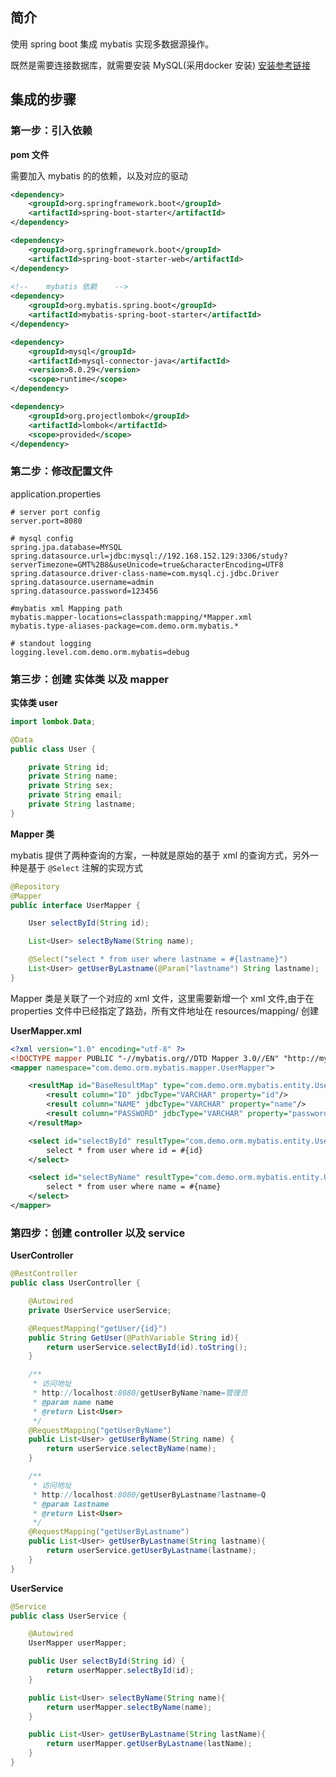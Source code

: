 
## 简介
使用 spring boot 集成 mybatis 实现多数据源操作。

既然是需要连接数据库，就需要安装 MySQL(采用docker 安装) [安装参考链接](https://blog.csdn.net/qq_18948359/article/details/125486934?spm=1001.2014.3001.5502)

## 集成的步骤

### 第一步：引入依赖

**pom 文件**

需要加入 mybatis 的的依赖，以及对应的驱动

```xml
<dependency>
    <groupId>org.springframework.boot</groupId>
    <artifactId>spring-boot-starter</artifactId>
</dependency>

<dependency>
    <groupId>org.springframework.boot</groupId>
    <artifactId>spring-boot-starter-web</artifactId>
</dependency>
        
<!--    mybatis 依赖    -->
<dependency>
    <groupId>org.mybatis.spring.boot</groupId>
    <artifactId>mybatis-spring-boot-starter</artifactId>
</dependency>

<dependency>
    <groupId>mysql</groupId>
    <artifactId>mysql-connector-java</artifactId>
    <version>8.0.29</version>
    <scope>runtime</scope>
</dependency>

<dependency>
    <groupId>org.projectlombok</groupId>
    <artifactId>lombok</artifactId>
    <scope>provided</scope>
</dependency>
```

### 第二步：修改配置文件

application.properties

```properties
# server port config
server.port=8080

# mysql config
spring.jpa.database=MYSQL
spring.datasource.url=jdbc:mysql://192.168.152.129:3306/study?serverTimezone=GMT%2B8&useUnicode=true&characterEncoding=UTF8
spring.datasource.driver-class-name=com.mysql.cj.jdbc.Driver
spring.datasource.username=admin
spring.datasource.password=123456

#mybatis xml Mapping path
mybatis.mapper-locations=classpath:mapping/*Mapper.xml
mybatis.type-aliases-package=com.demo.orm.mybatis.*

# standout logging
logging.level.com.demo.orm.mybatis=debug
```

### 第三步：创建 实体类 以及 mapper

**实体类 user**

```java
import lombok.Data;

@Data
public class User {

    private String id;
    private String name;
    private String sex;
    private String email;
    private String lastname;
}
```

**Mapper 类**

mybatis 提供了两种查询的方案，一种就是原始的基于 xml 的查询方式，另外一种是基于 `@Select` 注解的实现方式

```java
@Repository
@Mapper
public interface UserMapper {

    User selectById(String id);

    List<User> selectByName(String name);

    @Select("select * from user where lastname = #{lastname}")
    List<User> getUserByLastname(@Param("lastname") String lastname);
}
```

Mapper 类是关联了一个对应的 xml 文件，这里需要新增一个 xml 文件,由于在 properties 文件中已经指定了路劲，所有文件地址在 resources/mapping/ 创建

**UserMapper.xml**
```xml
<?xml version="1.0" encoding="utf-8" ?>
<!DOCTYPE mapper PUBLIC "-//mybatis.org//DTD Mapper 3.0//EN" "http://mybatis.org/dtd/mybatis-3-mapper.dtd">
<mapper namespace="com.demo.orm.mybatis.mapper.UserMapper">

    <resultMap id="BaseResultMap" type="com.demo.orm.mybatis.entity.User">
        <result column="ID" jdbcType="VARCHAR" property="id"/>
        <result column="NAME" jdbcType="VARCHAR" property="name"/>
        <result column="PASSWORD" jdbcType="VARCHAR" property="password"/>
    </resultMap>

    <select id="selectById" resultType="com.demo.orm.mybatis.entity.User">
        select * from user where id = #{id}
    </select>

    <select id="selectByName" resultType="com.demo.orm.mybatis.entity.User">
        select * from user where name = #{name}
    </select>
</mapper>
```

### 第四步：创建 controller 以及 service

**UserController**

```java
@RestController
public class UserController {

    @Autowired
    private UserService userService;

    @RequestMapping("getUser/{id}")
    public String GetUser(@PathVariable String id){
        return userService.selectById(id).toString();
    }

    /**
     * 访问地址
     * http://localhost:8080/getUserByName?name=管理员
     * @param name name
     * @return List<User>
     */
    @RequestMapping("getUserByName")
    public List<User> getUserByName(String name) {
        return userService.selectByName(name);
    }

    /**
     * 访问地址
     * http://localhost:8080/getUserByLastname?lastname=Q
     * @param lastname
     * @return List<User>
     */
    @RequestMapping("getUserByLastname")
    public List<User> getUserByLastname(String lastname){
        return userService.getUserByLastname(lastname);
    }
}
```

**UserService**
```java
@Service
public class UserService {

    @Autowired
    UserMapper userMapper;

    public User selectById(String id) {
        return userMapper.selectById(id);
    }

    public List<User> selectByName(String name){
        return userMapper.selectByName(name);
    }

    public List<User> getUserByLastname(String lastName){
        return userMapper.getUserByLastname(lastName);
    }
}
```